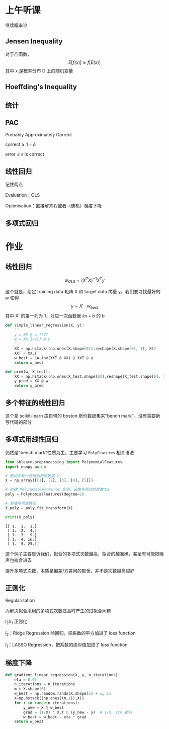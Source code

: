 # 上午听课

继续概率论

## Jensen Inequality

对于凸函数，
$$
E[f(x)]\ge f[E(x)]
$$
其中 x 是概率分布 D 上的随机变量

## Hoeffding's Inequality

## 统计

## PAC

Probably Approximately Correct

correct$\ge 1-\delta$

error$\le\epsilon$ is correct

## 线性回归

记住两点

Evaluation：OLS

Optimisation：直接解方程或者（随机）梯度下降

## 多项式回归

# 作业

## 线性回归

$$
w_{OLS}=(X^TX)^{-1}X^Ty
$$

这个就是，给定 training data 矩阵 X 和 target data 向量 y，我们要寻找最好的 w 使得
$$
y=X'\cdot w_{best}
$$
其中 X' 的第一列为 1，对应一次函数里 $kx+b$ 的 $b$

```python
def simple_linear_regression(X, y):
    '''
    y = XX @ w ????
    w = XX.inv() @ y
    '''
    XX = np.hstack((np.ones(X.shape[0]).reshape(X.shape[0], 1), X))
    XXT = XX.T
    w_best = LA.inv(XXT @ XX) @ XXT @ y
    return w_best

def pred(w, X_test):
    XX = np.hstack((np.ones(X_test.shape[0]).reshape(X_test.shape[0], 1), X_test))
    y_pred = XX @ w
    return y_pred
```

## 多个特征的线性回归

这个拿 scikit-learn 库自带的 boston 房价数据集来"bench mark"，没有需要新写代码的部分

## 多项式用线性回归

仍然是"bench mark"性质为主，主要学习 `PolyFeatures` 相关语法

```python
from sklearn.preprocessing import PolynomialFeatures
import numpy as np

# 假设你有一些原始特征数据 X
X = np.array([[1], [2], [3], [4], [5]])

# 创建 PolynomialFeatures 实例，设置多项式的度数为2
poly = PolynomialFeatures(degree=2)

# 生成多项式特征
X_poly = poly.fit_transform(X)

print(X_poly)
```

```text
[[ 1.  1.  1.]
 [ 1.  2.  4.]
 [ 1.  3.  9.]
 [ 1.  4. 16.]
 [ 1.  5. 25.]]
```

这个例子主要告诉我们，拟合的多项式次数越高，拟合的越准确，甚至有可能把噪声也拟合进去

提升多项式次数，本质是偏差/方差间的取舍，并不是次数越高越好

## 正则化

Regularisation

为解决拟合采用的多项式次数过高时产生的过拟合问题

$l_2/l_1$ 正则化

$l_2$：Ridge Regression 岭回归，把系数的平方加进了 loss function

$l_1$：LASSO Regression，把系数的绝对值加进了 loss function

## 梯度下降

```python
def gradient_linear_regression(X, y, n_iterations):
    eta = 0.01
    n_iterations = n_iterations
    m = X.shape[0]
    w_best = np.random.randn(X.shape[1] + 1, 1)
    X=np.hstack((np.ones((m,1)),X))
    for i in range(n_iterations):
        y_new = X @ w_best
        grad = (1/m) * X.T @ (y_new - y)  # 1/m, 2/m 都行
        w_best = w_best - eta * grad
    return w_best
```
